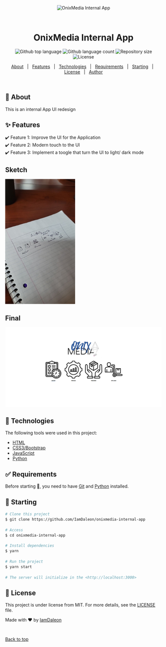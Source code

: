 <div align="center" id="top"> 
  <img src="./.github/app.gif" alt="OnixMedia Internal App" />

  &#xa0;

  <!-- <a href="https://onixmediainternalapp.netlify.app">Demo</a> -->
</div>

<h1 align="center">OnixMedia Internal App</h1>

<p align="center">
  <img alt="Github top language" src="https://img.shields.io/github/languages/top/IamDaleon/onixmedia-internal-app?color=56BEB8">

  <img alt="Github language count" src="https://img.shields.io/github/languages/count/IamDaleon/onixmedia-internal-app?color=56BEB8">

  <img alt="Repository size" src="https://img.shields.io/github/repo-size/IamDaleon/onixmedia-internal-app?color=56BEB8">

  <img alt="License" src="https://img.shields.io/github/license/IamDaleon/onixmedia-internal-app?color=56BEB8">

  <!-- <img alt="Github issues" src="https://img.shields.io/github/issues/{{YOUR_GITHUB_USERNAME}}/onixmedia-internal-app?color=56BEB8" /> -->

  <!-- <img alt="Github forks" src="https://img.shields.io/github/forks/{{YOUR_GITHUB_USERNAME}}/onixmedia-internal-app?color=56BEB8" /> -->

  <!-- <img alt="Github stars" src="https://img.shields.io/github/stars/{{YOUR_GITHUB_USERNAME}}/onixmedia-internal-app?color=56BEB8" /> -->
</p>

<!-- Status -->

<!-- <h4 align="center"> 
	🚧  OnixMedia Internal App 🚀 Under construction...  🚧
</h4> 

<hr> -->

<p align="center">
  <a href="#dart-about">About</a> &#xa0; | &#xa0; 
  <a href="#sparkles-features">Features</a> &#xa0; | &#xa0;
  <a href="#rocket-technologies">Technologies</a> &#xa0; | &#xa0;
  <a href="#white_check_mark-requirements">Requirements</a> &#xa0; | &#xa0;
  <a href="#checkered_flag-starting">Starting</a> &#xa0; | &#xa0;
  <a href="#memo-license">License</a> &#xa0; | &#xa0;
  <a href="https://github.com/{{YOUR_GITHUB_USERNAME}}" target="_blank">Author</a>
</p>

<br>

## :dart: About ##

This is an internal App UI redesign

## :sparkles: Features ##

:heavy_check_mark: Feature 1: Improve the UI for the Application\
:heavy_check_mark: Feature 2: Modern touch to the UI \
:heavy_check_mark: Feature 3: Implement a toogle that turn the UI to light/ dark mode

## Sketch 
<img src="./assets/readme/sketch.jpg" height="400">

## Final
<img src="./assets/readme/final.png">

## :rocket: Technologies ##

The following tools were used in this project:

- [HTML](#)
- [CSS3/Bootstrap](#)
- [JavaScript](#)
- [Python](#)

## :white_check_mark: Requirements ##

Before starting :checkered_flag:, you need to have [Git](https://git-scm.com) and [Python](https://python.org) installed.

## :checkered_flag: Starting ##

```bash
# Clone this project
$ git clone https://github.com/IamDaleon/onixmedia-internal-app

# Access
$ cd onixmedia-internal-app

# Install dependencies
$ yarn

# Run the project
$ yarn start

# The server will initialize in the <http://localhost:3000>
```

## :memo: License ##

This project is under license from MIT. For more details, see the [LICENSE](LICENSE.md) file.


Made with :heart: by <a href="https://github.com/IamDaleon" target="_blank">IamDaleon</a>

&#xa0;

<a href="#top">Back to top</a>
